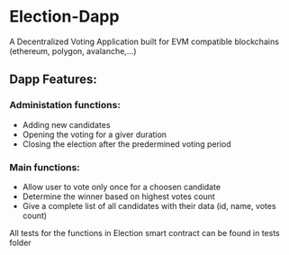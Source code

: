 # Election-Dapp
A Decentralized Voting Application built for EVM compatible blockchains (ethereum, polygon, avalanche,...)

<h2>Dapp Features: </h2>

<h3>Administation functions: </h3>
<ul>
  <li>Adding new candidates</li>
  <li>Opening the voting for a giver duration </li>
  <li>Closing the election after the predermined voting period </li>
</ul>

<h3>Main functions: </h3>
<ul>
  <li>Allow user to vote only once for a choosen candidate</li>
  <li>Determine the winner based on highest votes count </li>
  <li>Give a complete list of all candidates with their data (id, name, votes count) </li>
</ul>

All tests for the functions in Election smart contract can be found in tests folder

